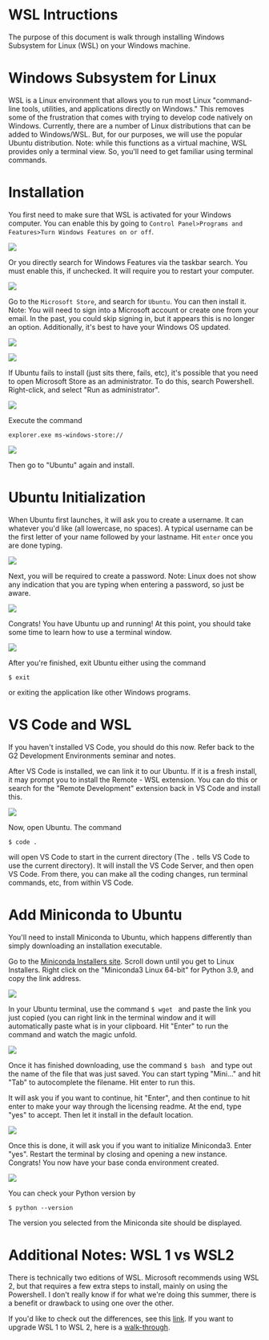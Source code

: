 # WSL Intructions
The purpose of this document is walk through installing Windows Subsystem for Linux (WSL) 
on your Windows machine.

# Windows Subsystem for Linux
WSL is a Linux environment that allows you to run most Linux "command-line tools, utilities, 
and applications directly on Windows." This removes some of the frustration that comes with 
trying to develop code natively on Windows. Currently, there are a number of Linux distributions
that can be added to Windows/WSL. But, for our purposes, we will use the popular Ubuntu
distribution. Note: while this functions as a virtual machine, WSL provides only a terminal
view. So, you'll need to get familiar using terminal commands.

# Installation
You first need to make sure that WSL is activated for your Windows computer. You can enable this
by going to ```Control Panel>Programs and Features>Turn Windows Features on or off```.

![](img/Control-panel-windows-features.png)

Or you directly search for Windows Features via the taskbar search. You must enable this, 
if unchecked. It will require you to restart your computer.

![](img/windows-features-wsl.png)

Go to the ```Microsoft Store```, and search for ```Ubuntu```. You can then install it. 
Note: You will need to sign into a Microsoft account or create one from your email. In the past, 
you could skip signing in, but it appears this is no longer an option. Additionally, it's best 
to have your Windows OS updated.

![](img/ms-store-ubuntu.png)

![](img/ubuntu-install.png)

If Ubuntu fails to install (just sits there, fails, etc), it's possible that you need to open
Microsoft Store as an administrator.
To do this, search Powershell. Right-click, and select "Run as administrator". 

![](img/powershell-as-admin.png)

Execute the command
```
explorer.exe ms-windows-store://
```

![](img/admin-powershell-ms-store.png)

Then go to "Ubuntu" again and install.

# Ubuntu Initialization
When Ubuntu first launches, it will ask you to create a username. It can whatever you'd like (all lowercase, no spaces). A typical username can be the first letter of your name followed by your lastname. Hit ```enter``` once you are done typing.

![](img/wsl-new-username.png)

Next, you will be required to create a password. Note: Linux does not show any indication that you are typing when entering a password, so just be aware.

![](img/wsl-new-password.png)

Congrats! You have Ubuntu up and running! At this point, you should take some time to learn how to use a terminal window. 

![](img/wsl-terminal.png)

After you're finished, exit Ubuntu either using the command
```
$ exit
```
or exiting the application like other Windows programs.

# VS Code and WSL
If you haven't installed VS Code, you should do this now. Refer back to the G2 Development Environments seminar and notes.

After VS Code is installed, we can link it to our Ubuntu. If it is a fresh install, it may prompt you to install the Remote - WSL extension. You can do this or search for the "Remote Development" extension back in VS Code and install this.

![](img/vscode-remote-development.png)

Now, open Ubuntu. The command
```
$ code .
```
will open VS Code to start in the current directory (The ```.``` tells VS Code to use the current
directory). It will install the VS Code Server, and then open VS Code. From there, you can make 
all the coding changes, run terminal commands, etc, from within VS Code.

# Add Miniconda to Ubuntu
You'll need to install Miniconda to Ubuntu, which happens differently than simply downloading an installation executable. 

Go to the [Miniconda Installers site](https://docs.conda.io/en/latest/miniconda.html#linux-installers).
Scroll down until you get to Linux Installers. Right click on the "Miniconda3 Linux 64-bit" for Python 3.9, and copy the link address.

![](img/miniconda-linux-installers.png)

In your Ubuntu terminal, use the command ```$ wget ``` and paste the link you just copied (you can right link in the terminal window and it will automatically paste what is in your clipboard.
Hit "Enter" to run the command and watch the magic unfold.

![](img/miniconda-wget.png)

Once it has finished downloading, use the command ```$ bash ``` and type out the name of the file that was just saved. You can start typing "Mini..." and hit "Tab" to autocomplete the filename. Hit enter to run this. 

It will ask you if you want to continue, hit "Enter", and then continue to hit enter to make your way through the licensing readme. At the end, type "yes" to accept. Then let it install in the default location.

![](img/miniconda-default-location.png)

Once this is done, it will ask you if you want to initialize Miniconda3. Enter "yes".
Restart the terminal by closing and opening a new instance. Congrats! You now have 
your base conda environment created. 

![](img/miniconda-conda-init.png)

You can check your Python version by
```
$ python --version
```
The version you selected from the Miniconda site should be displayed. 


# Additional Notes: WSL 1 vs WSL2
There is technically two editions of WSL. Microsoft recommends using WSL 2, but that requires a
few extra steps to install, mainly on using the Powershell. I don't really know if for what we're
doing this summer, there is a benefit or drawback to using one over the other.

If you'd like to check out the differences, see this [link](https://docs.microsoft.com/en-us/windows/wsl/compare-versions).
If you want to upgrade WSL 1 to WSL 2, here is a [walk-through](https://docs.microsoft.com/en-us/windows/wsl/install-win10).
